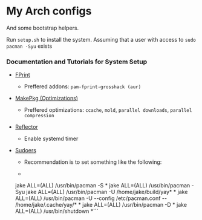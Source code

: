 # My Arch configs

And some bootstrap helpers.

Run `setup.sh` to install the system. Assuming that a user with access to `sudo pacman -Syu` exists

### Documentation and Tutorials for System Setup

- [FPrint](https://wiki.archlinux.org/title/fprint)
    - Preffered addons: `pam-fprint-grosshack (aur)`

- [MakePkg (Optimizations)](https://wiki.archlinux.org/title/makepkg#Tips_and_tricks)
    - Preffered optimizations: `ccache`, `mold`, `parallel downloads`, `parallel compression`

- [Reflector](https://wiki.archlinux.org/title/reflector)
    - Enable systemd timer

- [Sudoers](https://man.archlinux.org/man/sudoers.5.en)
    - Recommendation is to set something like the following:
    - ```File: /etc/sudoers.d/jake 
    jake ALL=(ALL) /usr/bin/pacman -S *
    jake ALL=(ALL) /usr/bin/pacman -Syu
    jake ALL=(ALL) /usr/bin/pacman -U /home/jake/build/yay* *
    jake ALL=(ALL) /usr/bin/pacman -U --config /etc/pacman.conf -- /home/jake/.cache/yay/* *
    jake ALL=(ALL) /usr/bin/pacman -D *
    jake ALL=(ALL) /usr/bin/shutdown *```